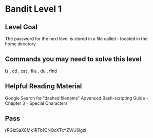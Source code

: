 # Bandit Level 1
## Level Goal
The password for the next level is stored in a file called - located in the home directory

## Commands you may need to solve this level
ls , cd , cat , file , du , find

## Helpful Reading Material
Google Search for “dashed filename”
Advanced Bash-scripting Guide - Chapter 3 - Special Characters

## Pass
rRGizSaX8Mk1RTb1CNQoXTcYZWU6lgzi